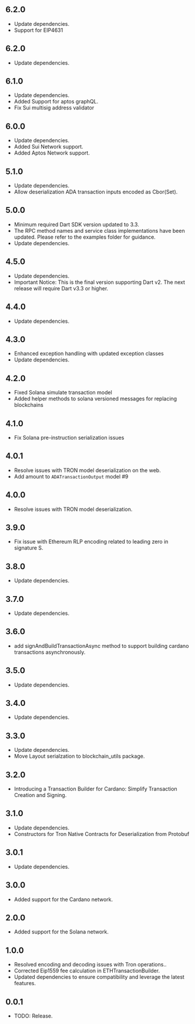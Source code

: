 ## 6.2.0

- Update dependencies.
- Support for EIP4631

## 6.2.0

- Update dependencies.

## 6.1.0

- Update dependencies.
- Added Support for aptos graphQL.
- Fix Sui multisig address validator

## 6.0.0

- Update dependencies.
- Added Sui Network support.
- Added Aptos Network support.

## 5.1.0

- Update dependencies.
- Allow deserialization ADA transaction inputs encoded as Cbor(Set).

## 5.0.0

- Minimum required Dart SDK version updated to 3.3.
- The RPC method names and service class implementations have been updated. Please refer to the examples folder for guidance.
- Update dependencies.

## 4.5.0

- Update dependencies.
- Important Notice: This is the final version supporting Dart v2. The next release will require Dart v3.3 or higher.

## 4.4.0

- Update dependencies.


## 4.3.0

- Enhanced exception handling with updated exception classes
- Update dependencies.

## 4.2.0

- Fixed Solana simulate transaction model
- Added helper methods to solana versioned messages for replacing blockchains

## 4.1.0

- Fix Solana pre-instruction serialization issues

## 4.0.1

- Resolve issues with TRON model deserialization on the web.
- Add amount to `ADATransactionOutput` model #9


## 4.0.0

- Resolve issues with TRON model deserialization.

## 3.9.0

- Fix issue with Ethereum RLP encoding related to leading zero in signature S.

## 3.8.0

- Update dependencies.

## 3.7.0

- Update dependencies.

## 3.6.0

- add signAndBuildTransactionAsync method to support building cardano transactions asynchronously.

## 3.5.0

- Update dependencies.

## 3.4.0

- Update dependencies.

## 3.3.0

- Update dependencies.
- Move Layout serialzation to blockchain_utils package.

## 3.2.0

- Introducing a Transaction Builder for Cardano: Simplify Transaction Creation and Signing.

## 3.1.0

- Update dependencies.
- Constructors for Tron Native Contracts for Deserialization from Protobuf

## 3.0.1

- Update dependencies.

## 3.0.0

- Added support for the Cardano network.

## 2.0.0

- Added support for the Solana network.

## 1.0.0

- Resolved encoding and decoding issues with Tron operations..
- Corrected Eip1559 fee calculation in ETHTransactionBuilder.
- Updated dependencies to ensure compatibility and leverage the latest features.

## 0.0.1

- TODO: Release.
